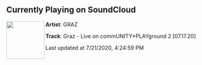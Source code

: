 ## Currently Playing on SoundCloud

[<img align="left" width="100" src="https://i1.sndcdn.com/artworks-FiLXnNpei6sHRfFo-r7KYmw-t50x50.jpg">](https://soundcloud.com/grazcore/live-on-communityplayground-2)

**Artist**: GRAZ 

**Track**: Graz - Live on commUNITY*PLAYground 2 [07.17.20]

Last updated at 7/21/2020, 4:24:59 PM
